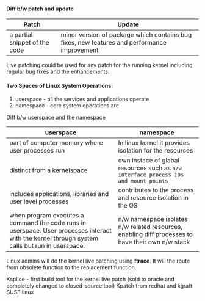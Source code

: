 #### Diff b/w patch and update

| Patch | Update|
|---|--|
|a partial snippet of the code|minor version of package which contains bug fixes, new features and performance improvement|

Live patching could be used for any patch for the running kernel including regular bug fixes and the enhancements.
#### Two Spaces of Linux System Operations:
1) userspace - all the services and applications operate
2) namespace - core system operations are

Diff b/w userspace and the namespace

|userspace| namespace|
|---|----|
|part of computer memory where user processes run| In linux kernel it provides isolation for the resources|
|distinct from a kernelspace| own instace of glabal resources such as `n/w interface process IDs and mount points`|
|includes applications, libraries and user level processes| contributes to the process and resource isolation in the OS|
|when program executes a command the code runs in userspace. User processes interact with the kernel through system calls but run in userspace. | n/w namespace isolates n/w related resources, enabling diff processes to have their own n/w stack|

Linux admins will do the kernel live patching using **ftrace**. It will the route from obsolete function to the replacement function.

Ksplice - first build tool for the kernel live patch (sold to oracle and completely changed to closed-source tool)
Kpatch from redhat and kgraft SUSE linux
